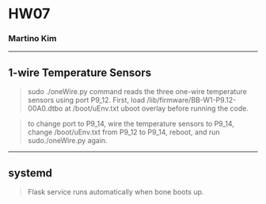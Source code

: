 # HW07
### Martino Kim


---

## 1-wire Temperature Sensors

> sudo ./oneWire.py command reads the three one-wire temperature sensors using port P9_12. First, load /lib/firmware/BB-W1-P9.12-00A0.dtbo at /boot/uEnv.txt uboot overlay before running the code. 

> to change port to P9_14, wire the temperature sensors to P9_14, change /boot/uEnv.txt from P9_12 to P9_14, reboot, and run sudo./oneWire.py again.

---

## systemd

> Flask service runs automatically when bone boots up. 